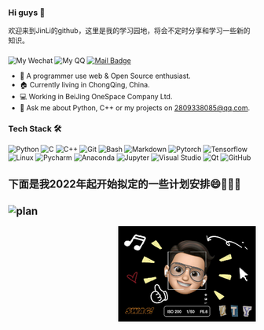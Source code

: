 ### Hi guys 👋
欢迎来到JinLi的github，这里是我的学习园地，将会不定时分享和学习一些新的知识。
###
![My Wechat](https://img.shields.io/badge/WeChat-JinLi-red?style=flat&logo=WeChat)
![My QQ](https://img.shields.io/badge/QQ-2809338085-red?style=flat&logo=TencentQQ&logoColor=FFD700)
[![Mail Badge](https://img.shields.io/badge/Mail-2809338085@qq.com-red?style=flat&logo=Minutemailer&logoColor=white&link=mailto:2809338085@qq.com)](mailto:2809338085@qq.com)
<!--
**FakeItUtillMakeIt/FakeItUtillMakeIt** is a ✨ _special_ ✨ repository because its `README.md` (this file) appears on your GitHub profile.

Here are some ideas to get you started:
-->
- 💁 A programmer use web & Open Source enthusiast.
- 🏠 Currently living in ChongQing, China.
- 💻 Working in BeiJing OneSpace Company Ltd.
- 📝 Ask me about Python, C++ or my projects on [2809338085@qq.com](mailto:2809338085@qq.com).


### Tech Stack 🛠

![Python](https://img.shields.io/badge/-Python-333333?style=flat&logo=Python&logoColor=1E90FF&color=483D8B)
![C](https://img.shields.io/badge/-C-333333?style=flat&logo=C&logoColor=FFA500&color=483D8B)
![C++](https://img.shields.io/badge/-C++-333333?style=flat&logo=cplusplus&logoColor=00BFFF&color=483D8B)
![Git](https://img.shields.io/badge/-Git-333333?style=flat&logo=git&color=483D8B)
![Bash](https://img.shields.io/badge/-Bash-333333?style=flat&logo=iTerm2&color=483D8B&logoColor=FFFFFF)
![Markdown](https://img.shields.io/badge/-Markdown-333333?style=flat&logo=markdown&color=483D8B)
![Pytorch](https://img.shields.io/badge/-Pytorch-333333?style=flat&logo=Pytorch&color=483D8B)
![Tensorflow](https://img.shields.io/badge/-Tensorflow-333333?style=flat&logo=Tensorflow&color=483D8B)
![Linux](https://img.shields.io/badge/-Linux-333333?style=flat&logo=Linux&logoColor=FCC624&color=483D8B)
![Pycharm](https://img.shields.io/badge/-Pycharm-333333?style=flat&logo=PyCharm&logoColor=FFFFFF&color=483D8B)
![Anaconda](https://img.shields.io/badge/-Anaconda-333333?style=flat&logo=Anaconda&color=483D8B)
![Jupyter](https://img.shields.io/badge/-Jupyter-333333?style=flat&logo=Jupyter&color=483D8B)
![Visual Studio](https://img.shields.io/badge/-VisualStudio-333333?style=flat&logo=VisualStudio&color=483D8B)
![Qt](https://img.shields.io/badge/-Qt-333333?style=flat&logo=Qt&color=483D8B)
![GitHub](https://img.shields.io/badge/-GitHub-333333?style=flat&logo=github&color=483D8B)


## 下面是我2022年起开始拟定的一些计划安排😄👋👋👋
![plan](https://user-images.githubusercontent.com/30925114/151509933-2eee8311-def5-468f-b70a-5716aff61ca5.png)
---
<img align="right" src="https://github.com/QiTianyu-0403/QiTianyu-0403/blob/main/1.jpeg" width="280"/>






